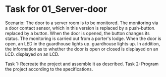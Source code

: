 # Task for 01_Server-door

Scenario:
The door to a server room is to be monitored. The monitoring
via a door contact sensor, which in this version is replaced by a push-button.
replaced by a button. When the door is opened, the button changes its status. The monitoring
is carried out from a porter's lodge. When the door is open, an LED in the guardhouse lights up.
guardhouse lights up. In addition, the information as to whether the door is open or closed is displayed on an LCD.
displayed on an LCD.

Task 1: Recreate the project and assemble it as described.
Task 2: Program the project according to the specifications.
